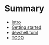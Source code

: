 # Summary

- [Intro](./intro.md)
- [Getting started](./getting_started.md)
- [devshell.toml](./devshell.toml.md)
- [TODO](./99_todo.md)

